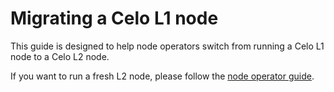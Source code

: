 # Migrating a Celo L1 node

This guide is designed to help node operators switch from running a Celo L1 node to a Celo L2 node.

If you want to run a fresh L2 node, please follow the [node operator guide](l2-node.md).

